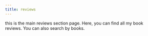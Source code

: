 ```yaml
---
title: reviews
---
```

this is the main reviews section page. Here, you can find all my book reviews. You can also search by books.